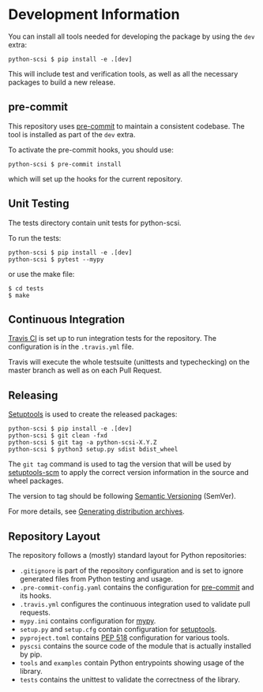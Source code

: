 # Development Information

You can install all tools needed for developing the package by using
the `dev` extra:

    python-scsi $ pip install -e .[dev]

This will include test and verification tools, as well as all the
necessary packages to build a new release.

## pre-commit

This repository uses [pre-commit](https://pre-commit.com/) to maintain a
consistent codebase. The tool is installed as part of the `dev` extra.

To activate the pre-commit hooks, you should use:

    python-scsi $ pre-commit install

which will set up the hooks for the current repository.

## Unit Testing

The tests directory contain unit tests for python-scsi.

To run the tests:

    python-scsi $ pip install -e .[dev]
    python-scsi $ pytest --mypy

or use the make file:

    $ cd tests
    $ make

## Continuous Integration

[Travis CI](https://travis-ci.com/) is set up to run integration tests
for the repository. The configuration is in the `.travis.yml` file.

Travis will execute the whole testsuite (unittests and typechecking)
on the master branch as well as on each Pull Request.

## Releasing

[Setuptools](https://setuptools.readthedocs.io/) is used to create the
released packages:

    python-scsi $ pip install -e .[dev]
    python-scsi $ git clean -fxd
    python-scsi $ git tag -a python-scsi-X.Y.Z
    python-scsi $ python3 setup.py sdist bdist_wheel

The `git tag` command is used to tag the version that will be used by
[setuptools-scm](https://github.com/pypa/setuptools_scm/) to apply the
correct version information in the source and wheel packages.

The version to tag should be following [Semantic
Versioning](https://semver.org/) (SemVer).

For more details, see [Generating distribution
archives](https://packaging.python.org/tutorials/packaging-projects/#generating-distribution-archives).

## Repository Layout

The repository follows a (mostly) standard layout for Python repositories:

 * `.gitignore` is part of the repository configuration and is set to
   ignore generated files from Python testing and usage.
 * `.pre-commit-config.yaml` contains the configuration for
   [pre-commit](https://pre-commit.com/) and its hooks.
 * `.travis.yml` configures the continuous integration used to
   validate pull requests.
 * `mypy.ini` contains configuration for
   [mypy](https://github.com/python/mypy).
 * `setup.py` and `setup.cfg` contain configuration for
   [setuptools](https://setuptools.readthedocs.io/).
 * `pyproject.toml` contains [PEP
   518](https://www.python.org/dev/peps/pep-0518/) configuration for
   various tools.
 * `pyscsi` contains the source code of the module that is actually
   installed by pip.
 * `tools` and `examples` contain Python entrypoints showing usage of
   the library.
 * `tests` contains the unittest to validate the correctness of the
   library.
